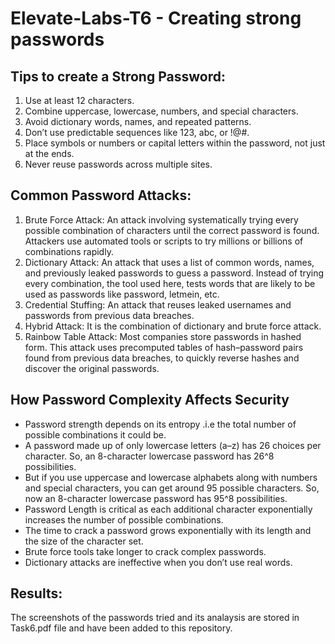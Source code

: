# Elevate-Labs-T6 - Creating strong passwords

## Tips to create a Strong Password:

1.	Use at least 12 characters.
2.	Combine uppercase, lowercase, numbers, and special characters.
3.	Avoid dictionary words, names, and repeated patterns.
4.	Don’t use predictable sequences like 123, abc, or !@#.
5.	Place symbols or numbers or capital letters within the password, not just at the ends.
6.	Never reuse passwords across multiple sites.

## Common Password Attacks:

1. Brute Force Attack: An attack involving systematically trying every possible combination of characters until the correct password is found. Attackers use automated tools or scripts to try millions or billions of combinations rapidly.
2. Dictionary Attack: An attack that uses a list of common words, names, and previously leaked passwords to guess a password.  Instead of trying every combination, the tool used here, tests words that are likely to be used as passwords like password, letmein, etc.
3. Credential Stuffing: An attack that reuses leaked usernames and passwords from previous data breaches.
4. Hybrid Attack: It is the combination of dictionary and brute force attack.
5. Rainbow Table Attack: Most companies store passwords in hashed form. This attack uses precomputed tables of hash–password pairs found from previous data breaches, to quickly reverse hashes and discover the original passwords.

## How Password Complexity Affects Security

- Password strength depends on its entropy .i.e the total number of possible combinations it could be.
- A password made up of only lowercase letters (a–z) has 26 choices per character. So, an 8-character lowercase password has 26^8 possibilities.
- But if you use uppercase and lowercase alphabets along with numbers and special characters, you can get around 95 possible characters. So, now an 8-character lowercase password has 95^8 possibilities.
- Password Length is critical as each additional character exponentially increases the number of possible combinations.
- The time to crack a password grows exponentially with its length and the size of the character set.
- Brute force tools take longer to crack complex passwords.
- Dictionary attacks are ineffective when you don’t use real words.

## Results:
The screenshots of the passwords tried and its analaysis are stored in Task6.pdf file and have been added to this repository.
